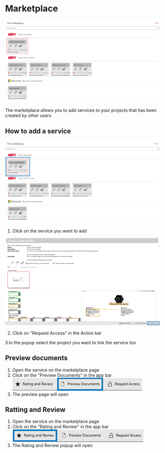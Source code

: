 # Marketplace

![](/assets/image%20%2855%29.png)

The marketplace allows you to add services to your projects that has been created by other users

## How to add a service

![](/assets/image%20%2818%29.png)

1. Click on the service you want to add

![](/assets/image%20%282%29.png)

2. Click on "Request Access" in the Action bar

3.In the popup select the project you want to link the service too

## Preview documents

1. Open the service on the marketplace page
2. Click on the "Preview Documents" in the app bar ![](/assets/image.png) 
3. The preview page will open

## Ratting and Review

1. Open the service on the marketplace page
2. Click on the "Rating and Review" in the app bar  ![](/assets/image%20%2846%29.png) 
3. The Rating and Review popup will open

